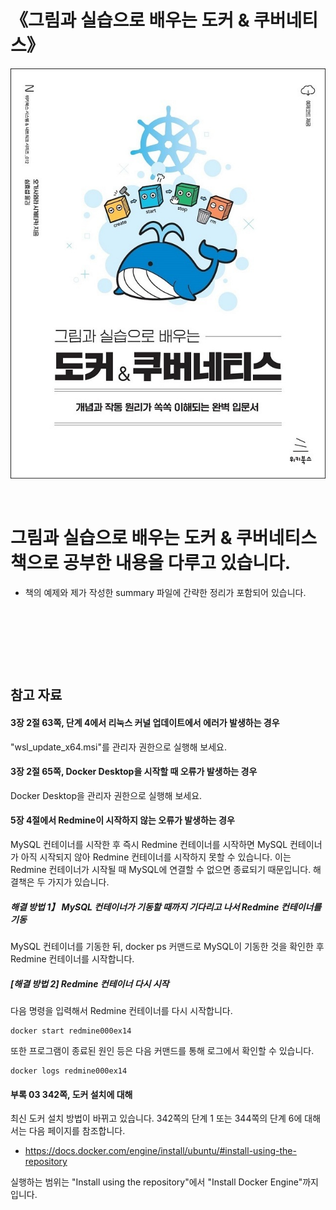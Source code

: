 # 《그림과 실습으로 배우는 도커 & 쿠버네티스》


![표지](cover.jpg)

<br>

# 그림과 실습으로 배우는 도커 & 쿠버네티스 책으로 공부한 내용을 다루고 있습니다.
  - 책의 예제와 제가 작성한 summary 파일에 간략한 정리가 포함되어 있습니다.

<br>
<br>
<br>
<br>
<br>

# 
## 참고 자료

#### 3장 2절 63쪽, 단계 4에서 리눅스 커널 업데이트에서 에러가 발생하는 경우

"wsl_update_x64.msi"를 관리자 권한으로 실행해 보세요.

#### 3장 2절 65쪽, Docker Desktop을 시작할 때 오류가 발생하는 경우

Docker Desktop을 관리자 권한으로 실행해 보세요.

#### 5장 4절에서 Redmine이 시작하지 않는 오류가 발생하는 경우

MySQL 컨테이너를 시작한 후 즉시 Redmine 컨테이너를 시작하면 MySQL 컨테이너가 아직 시작되지 않아 Redmine 컨테이너를 시작하지 못할 수 있습니다. 이는 Redmine 컨테이너가 시작될 때 MySQL에 연결할 수 없으면 종료되기 때문입니다. 해결책은 두 가지가 있습니다.

##### 해결 방법 1】 MySQL 컨테이너가 기동할 때까지 기다리고 나서 Redmine 컨테이너를 기동

MySQL 컨테이너를 기동한 뒤, docker ps 커맨드로 MySQL이 기동한 것을 확인한 후 Redmine 컨테이너를 시작합니다.

##### [해결 방법 2] Redmine 컨테이너 다시 시작

다음 명령을 입력해서 Redmine 컨테이너를 다시 시작합니다.

~~~
docker start redmine000ex14
~~~

또한 프로그램이 종료된 원인 등은 다음 커맨드를 통해 로그에서 확인할 수 있습니다.

~~~
docker logs redmine000ex14
~~~

#### 부록 03 342쪽, 도커 설치에 대해

최신 도커 설치 방법이 바뀌고 있습니다. 342쪽의 단계 1 또는 344쪽의 단계 6에 대해서는 다음 페이지를 참조합니다.

- https://docs.docker.com/engine/install/ubuntu/#install-using-the-repository

실행하는 범위는 "Install using the repository"에서 "Install Docker Engine"까지입니다.